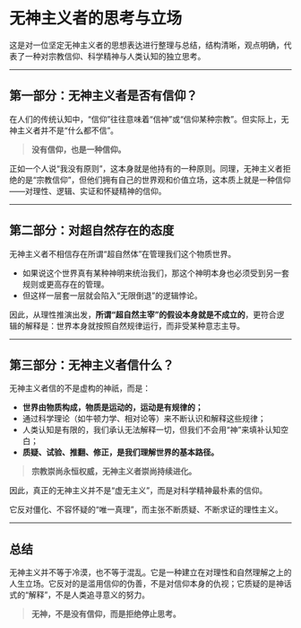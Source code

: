 # 无神主义者的思考与立场

这是对一位坚定无神主义者的思想表达进行整理与总结，结构清晰，观点明确，代表了一种对宗教信仰、科学精神与人类认知的独立思考。

---

## 第一部分：无神主义者是否有信仰？

在人们的传统认知中，“信仰”往往意味着“信神”或“信仰某种宗教”。但实际上，无神主义者并不是“什么都不信”。

> **没有信仰，也是一种信仰。**

正如一个人说“我没有原则”，这本身就是他持有的一种原则。同理，无神主义者拒绝的是“宗教信仰”，但他们拥有自己的世界观和价值立场，这本质上就是一种信仰——对理性、逻辑、实证和怀疑精神的信仰。

---

## 第二部分：对超自然存在的态度

无神主义者不相信存在所谓“超自然体”在管理我们这个物质世界。

- 如果说这个世界真有某种神明来统治我们，那这个神明本身也必须受到另一套规则或更高存在的管理。
- 但这样一层套一层就会陷入“无限倒退”的逻辑悖论。

因此，从理性推演出发，**所谓“超自然主宰”的假设本身就是不成立的**，更符合逻辑的解释是：世界本身就按照自然规律运行，而非受某种意志主导。

---

## 第三部分：无神主义者信什么？

无神主义者信的不是虚构的神祇，而是：

- **世界由物质构成，物质是运动的，运动是有规律的；**
- 通过科学理论（如牛顿力学、相对论等）来不断认识和解释这些规律；
- 人类认知是有限的，我们承认无法解释一切，但我们不会用“神”来填补认知空白；
- **质疑、试验、推翻、修正，是我们理解世界的基本路径。**

> **宗教崇尚永恒权威，无神主义者崇尚持续进化。**

因此，真正的无神主义并不是“虚无主义”，而是对科学精神最朴素的信仰。

它反对僵化、不容怀疑的“唯一真理”，而主张不断质疑、不断求证的理性主义。

---

## 总结

无神主义并不等于冷漠，也不等于混乱。它是一种建立在对理性和自然理解之上的人生立场。它反对的是滥用信仰的伪善，不是对信仰本身的仇视；它质疑的是神话式的“解释”，不是人类追寻意义的努力。

> **无神，不是没有信仰，而是拒绝停止思考。**


